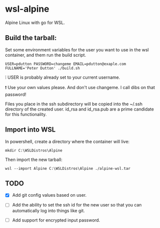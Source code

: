 # wsl-alpine

Alpine Linux with go for WSL.

## Build the tarball:

Set some environment variables for the user you want to use in the wsl container, and
them run the build script.  

`USER=pdutton PASSWORD=changeme EMAIL=pdutton@exaple.com FULLNAME='Peter Dutton' ./build.sh` 

 :grey_exclamation: USER is probably already set to your current username.

 :exclamation: Use your own values please. And don't use changeme. I call dibs on that password!

Files you place in the ssh subdirectory will be copied into the ~/.ssh directory of the created user.
id_rsa and id_rsa.pub are a prime candidate for this functionality.

## Import into WSL

In powershell, create a directory where the container will live:

`mkdir C:\WSLDistros\Alpine`

Then import the new tarball:

`wsl --import Alpine C:\WSLDistros\Alpine ./alpine-wsl.tar`


## TODO

  - [X] Add git config values based on user.
  - [ ] Add the ability to set the ssh id for the new user so that you can automatically log into things like git.
  - [ ] Add support for encrypted input password.



